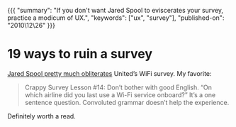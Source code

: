 {{{
    "summary": "If you don't want Jared Spool to eviscerates your survey, practice a modicum of UX.",
    "keywords": ["ux", "survey"],
    "published-on": "2010\\12\\26"
}}}

# 19 ways to ruin a survey

[Jared Spool pretty much obliterates][1] United’s WiFi survey. My favorite:

> Crappy Survey Lesson #14: Don’t bother with good English. “On which airline did you last use a Wi-Fi service onboard?” It’s a one sentence question. Convoluted grammar doesn’t help the experience.

Definitely worth a read.

[1]: http://www.uie.com/brainsparks/2010/12/26/19-lessons-from-united-airlines-on-how-to-build-a-crappy-survey/
